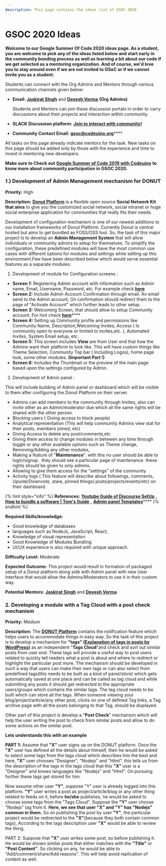 ```yaml
---
description: This page contains the ideas list of GSOC 2020
---
```


# GSOC 2020 Ideas

**Welcome to our Google Summer Of Code 2020 ideas page. As a student, you are welcome to pick any of the ideas listed below and start early in the community bonding process as well as learning a bit about our code if we get selected as a mentoring organization. And of course, we'd love you to stay around even if we are not invited to GSoC or if we cannot invite you as a student.**

Students can connect with the Org Admins and Mentors through various communication channels given below:

* **Email:** [**Jaskirat SIngh**](mailto:juskirat2000@gmail.com) and [**Devesh Verma**](mailto:deveshverma619@gmail.com) **\(Org Admins\)**

  Students and Mentors can join these discussion portals in order to carry discussions about their projects and interaction within community. 

* **SLACK Discussion platform:** [**Join to interact with community!**](http://slack.codeuino.org)
* **Community Contact Email:** [**gsoc@codeuino.org**](mailto:gsoc@codeuino.org)\*\*\*\*

All tasks on this page already indicate mentors for the task. New tasks on this page should be added only by those with the experience and time to invest in mentoring new developers.

**Make sure to Check out** [**Google Summer of Code 2019 with Codeuino**](https://docs.codeuino.org/documentation/activities/gsoc2020) **to know more about community participation in GSOC 2020.**

### 1.\) Development of Admin Management mechanism for DONUT

**Priority:** High

**Description:**  [**Donut Platform**](https://github.com/codeuino/Social-Platform-Donut) is a  flexible open source **Social Network Kit that aims** to give you the customized social network, social intranet or huge social enterprise application for communities that really fits their needs.

Development of configuration mechanism is one of our newest additions to our installation frameworks of Donut Platform.  Currently Donut is central hosted but aims to get bundled as FOSS/OSS tool. So, the task of this major project is to develop an **Admin Management System** that will allow individuals or community admins to setup for themselves. To simplify the configuration, these predefined modules will have the most common use cases with different options for modules and settings while setting up this environment.Few have been described below which would serve essential features as a separate modules:

1. Development of module for Configuration screens :

* **Screen 1:** Registering Admin account with information such as Admin name, Email, Username, Password, etc. For example check [**here**](https://www.tecmint.com/wp-content/uploads/2018/05/Create-New-Discourse-Account.png) 
* **Screen 2:** Include Admin Account Confirmation through email. An email send to the Admin account, On confirmation should redirect them to the page of "Activate Account" which further leads to other setup.
* **Screen 3:** Welcoming Screen, that should allow to setup Community account.  For hint check [**here**](https://support.patreon.com/hc/article_attachments/360027026912/Image_2019-04-24_at_9.25.35_AM.png)\*\*\*\*
* **Screen 4:** Setting up Community profile and permissions like Community Name, Description,Welcoming Invites, Access \( Is community open to everyone or limited to invites,etc. \), Automated Invites, System Email setup, etc.
* **Screen 5:** This screen includes **View** are from User end that how the Admins want their platform to look like. This will have custom things like Theme Selection, Community Top bar \( Including Logos\), home page look, some other modules. **\(Important Part !\)**
* **Screen 6:** Includes the Thumbnail or the preview of the main page based upon the settings configured by Admin.

2.  Development of Admin panel :

This will include building of Admin panel or dashboard which will be visible to them after configuring the Donut Platform on their server.

* Admins can add members to the community through Invites, also can invite other as an Admin/moderator due which all the same rights will be shared with the other person.
* Blocking users \( Giving access to block people\)
* Analytical representation \(This will help community Admins view stat for their posts, members joined, etc\)
* Giving Access to delete any post/comments,etc
* Giving them access to change modules in between any time through toggle or any other available options such as Theme change, Removing/Adding any other modules,
* Making a feature of "**Maintenance**". with this no user should be able to login/signup . they should see a particular page of maintenance. these rights should be given to only admins.
* Allowing to give them access for the "settings" of the community
* Activity logs \( This feature will describe about followings, comments, Upvote/Downvote, stare, pinned things\( posts/projects/events/etc\) on their dashboard.

{% hint style="info" %}
**References:** [**Youtube Guide of Discourse SetUp**](https://www.youtube.com/watch?v=sjFlBgSiyCY) **,**  [**How to bundle a software \| Tom's Guide**](https://forums.tomsguide.com/threads/how-to-bundle-software-in-one-installer.310629/) **,**  [**Admin panel Templates**](https://colorlib.com/wp/admin-panel-templates/)\*\*\*\*
{% endhint %}

**Required Skills/knowledge:** 

* Good knowledge of databases
* languages such as NodeJs, JavaScript, React;
* Knowledge of visual representation
* Good Knowledge of Modules Bundling
* UI/UX experience is also required with unique approach.

**Difficulty Level:** Moderate

**Expected Outcome:** This project would result in formation of packaged setup of a Donut platform along side with Admin panel with new User Interface that would allow the Admins/Moderators to use it in their custom way.

**Potential Mentors:** [**Jaskirat Singh**](https://github.com/jaskirat2000) and [**Devesh Verma** ](https://github.com/devesh-verma)

### 2. Developing a module with a Tag Cloud with a post check mechanism

**Priority:** Medium

**Description:**  The [**DONUT Platform**](https://github.com/codeuino/Social-Platform-Donut) contains the notification feature which helps users to accommodate things in easy way. So the task of this project is to develop a mechanism for **"tags" \(**[**Explanation of tags in posts by WordPress**](https://en.support.wordpress.com/posts/tags/)**\)** as an independent "**Tags Cloud**"and check and sort out similar posts from user end. These tags will provide a useful way to post users related to quickly tell readers what a post is about and where to redirect or highlight the particular post more. The mechanism should be developed in such a way that users can make their own tags or can also select from predefined tags\(this needs to be built as a kind of panel/store\) which gets automatically saved at one place and can be called as tag cloud and while submitting any posts it should get redirected to the appropriate users/groups which contains the similar tags. The tag cloud needs to be built which can store all the tags. When someone viewing your blog/project/article/any other post, clicks on one of defined Tag links, a Tag archive page with all the posts belonging to that Tag, should be displayed.

Other part of this project is develop a "**Post Check**" mechanism which will help the user writing the post to check from similar posts and allow to do some actions on the similar post.

**Lets understands this with an example**

**PART 1:** Assume that **"X"** user signs up on the DONUT platform. Once the **"X"** user has defined all the details about himself, then he would be asked to select some tags from the tags cloud which describes him the best and here, **"X"** user chooses "Designer", "Nodejs" and "Html". this tells us from the description of the tags in the tags cloud that this **"X"** user is a "Designer" and knows languages like "Nodejs" and "Html". On pursuing further these tags get stored for him.

Now assume other user **"Y"**, suppose "Y" user is already logged into this platform. **"Y"** user writes a post as project/article/blog or any other thing related to feeds on it, before **he/she** publishes, he would be asked to choose some tags from the "Tags Cloud". Suppose the **"Y"** user choose "Nodejs" tag from it. **Here, we see that user "X" and "Y" has "Nodejs" common in them.** So on publishing the post by user **"Y"**, the particular project would be redirected to the **"X"**\(because they both contain common tags\), According to the tags description user **"X"** would be able to review the thing.

PART 2: Suppose that **"X"** user writes some post, so before publishing it. He would be shown similar posts that either matches with the **"Title"** or **"Post Content"**. So clicking on any, he would be able to "Add/comment/share/Add reasons". This will help avoid replication of content as well.

